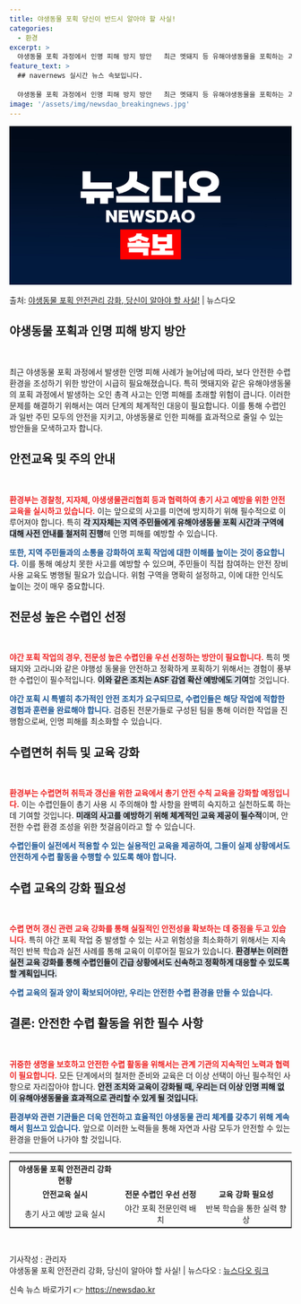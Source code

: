 ```yaml
---
title: 야생동물 포획 당신이 반드시 알아야 할 사실!
categories:
  - 환경
excerpt: >
  야생동물 포획 과정에서 인명 피해 방지 방안   최근 멧돼지 등 유해야생동물을 포획하는 과정에서 발생한 오인…
feature_text: >
  ## navernews 실시간 뉴스 속보입니다.

  야생동물 포획 과정에서 인명 피해 방지 방안   최근 멧돼지 등 유해야생동물을 포획하는 과정에서 발생한 오인…
image: '/assets/img/newsdao_breakingnews.jpg'
---
```


![뉴스다오 속보](/assets/img/newsdao_breakingnews.jpg)

<p>출처: <a href="https://newsdao.kr/4986" rel="dofollow">야생동물 포획 안전관리 강화, 당신이 알아야 할 사실!</a> | 뉴스다오</p>

<h2 data-ke-size="size26">야생동물 포획과 인명 피해 방지 방안</h2>

<p data-ke-size="size16">&nbsp;</p>

최근 야생동물 포획 과정에서 발생한 인명 피해 사례가 늘어남에 따라, 보다 안전한 수렵 환경을 조성하기 위한 방안이 시급히 필요해졌습니다. 특히 멧돼지와 같은 유해야생동물의 포획 과정에서 발생하는 오인 총격 사고는 인명 피해를 초래할 위험이 큽니다. 이러한 문제를 해결하기 위해서는 여러 단계의 체계적인 대응이 필요합니다. 이를 통해 수렵인과 일반 주민 모두의 안전을 지키고, 야생동물로 인한 피해를 효과적으로 줄일 수 있는 방안들을 모색하고자 합니다.

<h2 data-ke-size="size26">안전교육 및 주의 안내</h2>

<p data-ke-size="size16">&nbsp;</p>

<b><span style="color: #ee2323;">환경부는 경찰청, 지자체, 야생생물관리협회 등과 협력하여 총기 사고 예방을 위한 안전 교육을 실시하고 있습니다.</span></b> 이는 앞으로의 사고를 미연에 방지하기 위해 필수적으로 이루어져야 합니다. 특히 <b><span style="background-color: #21538527;">각 지자체는 지역 주민들에게 유해야생동물 포획 시간과 구역에 대해 사전 안내를 철저히 진행</span></b>해 인명 피해를 예방할 수 있습니다. 

<b><span style="color: #1a5490;">또한, 지역 주민들과의 소통을 강화하여 포획 작업에 대한 이해를 높이는 것이 중요합니다.</span></b> 이를 통해 예상치 못한 사고를 예방할 수 있으며, 주민들이 직접 참여하는 안전 장비 사용 교육도 병행될 필요가 있습니다. 위험 구역을 명확히 설정하고, 이에 대한 인식도 높이는 것이 매우 중요합니다.

<h2 data-ke-size="size26">전문성 높은 수렵인 선정</h2>

<p data-ke-size="size16">&nbsp;</p>

<b><span style="color: #ee2323;">야간 포획 작업의 경우, 전문성 높은 수렵인을 우선 선정하는 방안이 필요합니다.</span></b> 특히 멧돼지와 고라니와 같은 야행성 동물을 안전하고 정확하게 포획하기 위해서는 경험이 풍부한 수렵인이 필수적입니다. <b><span style="background-color: #21538527;">이와 같은 조치는 ASF 감염 확산 예방에도 기여</span></b>할 것입니다. 

<b><span style="color: #1a5490;">야간 포획 시 특별히 추가적인 안전 조치가 요구되므로, 수렵인들은 해당 작업에 적합한 경험과 훈련을 완료해야 합니다.</span></b> 검증된 전문가들로 구성된 팀을 통해 이러한 작업을 진행함으로써, 인명 피해를 최소화할 수 있습니다.

<h2 data-ke-size="size26">수렵면허 취득 및 교육 강화</h2>

<p data-ke-size="size16">&nbsp;</p>

<b><span style="color: #ee2323;">환경부는 수렵면허 취득과 갱신을 위한 교육에서 총기 안전 수칙 교육을 강화할 예정입니다.</span></b> 이는 수렵인들이 총기 사용 시 주의해야 할 사항을 완벽히 숙지하고 실천하도록 하는 데 기여할 것입니다. <b><span style="background-color: #21538527;">미래의 사고를 예방하기 위해 체계적인 교육 제공이 필수적</span></b>이며, 안전한 수렵 환경 조성을 위한 첫걸음이라고 할 수 있습니다.

<b><span style="color: #1a5490;">수렵인들이 실전에서 적용할 수 있는 실용적인 교육을 제공하여, 그들이 실제 상황에서도 안전하게 수렵 활동을 수행할 수 있도록 해야 합니다.</span></b>

<h2 data-ke-size="size26">수렵 교육의 강화 필요성</h2>

<p data-ke-size="size16">&nbsp;</p>

<b><span style="color: #ee2323;">수렵 면허 갱신 관련 교육 강화를 통해 실질적인 안전성을 확보하는 데 중점을 두고 있습니다.</span></b> 특히 야간 포획 작업 중 발생할 수 있는 사고 위험성을 최소화하기 위해서는 지속적인 반복 학습과 실전 사례를 통해 교육이 이루어질 필요가 있습니다. <b><span style="background-color: #21538527;">환경부는 이러한 실전 교육 강화를 통해 수렵인들이 긴급 상황에서도 신속하고 정확하게 대응할 수 있도록 할 계획입니다.</span></b>

<b><span style="color: #1a5490;">수렵 교육의 질과 양이 확보되어야만, 우리는 안전한 수렵 환경을 만들 수 있습니다.</span></b>

<h2 data-ke-size="size26">결론: 안전한 수렵 활동을 위한 필수 사항</h2>

<p data-ke-size="size16">&nbsp;</p>

<b><span style="color: #ee2323;">귀중한 생명을 보호하고 안전한 수렵 활동을 위해서는 관계 기관의 지속적인 노력과 협력이 필요합니다.</span></b> 모든 단계에서의 철저한 준비와 교육은 더 이상 선택이 아닌 필수적인 사항으로 자리잡아야 합니다. <b><span style="background-color: #21538527;">안전 조치와 교육이 강화될 때, 우리는 더 이상 인명 피해 없이 유해야생동물을 효과적으로 관리할 수 있게 될 것입니다.</span></b>

<b><span style="color: #1a5490;">환경부와 관련 기관들은 더욱 안전하고 효율적인 야생동물 관리 체계를 갖추기 위해 계속해서 힘쓰고 있습니다.</span></b> 앞으로 이러한 노력들을 통해 자연과 사람 모두가 안전할 수 있는 환경을 만들어 나가야 할 것입니다.

<hr>

<table style="width: 100%; border: 1px solid black;">
<tr>
<td style="text-align: center; height: 17px;"><b>야생동물 포획 안전관리 강화 현황</b></td>
</tr>
<tr>
<td style="text-align: center; height: 17px;"><b>안전교육 실시</b></td>
<td style="text-align: center; height: 17px;"><b>전문 수렵인 우선 선정</b></td>
<td style="text-align: center; height: 17px;"><b>교육 강화 필요성</b></td>
</tr>
<tr>
<td style="text-align: center; height: 17px;">총기 사고 예방 교육 실시</td>
<td style="text-align: center; height: 17px;">야간 포획 전문인력 배치</td>
<td style="text-align: center; height: 17px;">반복 학습을 통한 실력 향상</td>
</tr>
</table>

<p data-ke-size="size16">&nbsp;</p>

기사작성 : 관리자  
야생동물 포획 안전관리 강화, 당신이 알아야 할 사실! | 뉴스다오 : [뉴스다오 링크](https://newsdao.kr/4986) 

신속 뉴스 바로가기 👉 <a href="https://newsdao.kr" rel="dofollow">https://newsdao.kr</a>


